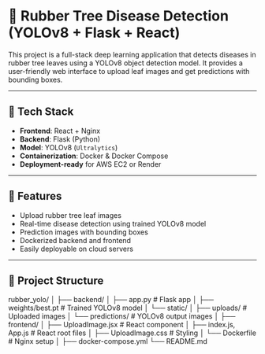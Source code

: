   # 🌿 Rubber Tree Disease Detection (YOLOv8 + Flask + React)

This project is a full-stack deep learning application that detects diseases in rubber tree leaves using a YOLOv8 object detection model. It provides a user-friendly web interface to upload leaf images and get predictions with bounding boxes.

---

## 🔧 Tech Stack

- **Frontend**: React + Nginx
- **Backend**: Flask (Python)
- **Model**: YOLOv8 (`Ultralytics`)
- **Containerization**: Docker & Docker Compose
- **Deployment-ready** for AWS EC2 or Render

---

## 🚀 Features

- Upload rubber tree leaf images
- Real-time disease detection using trained YOLOv8 model
- Prediction images with bounding boxes
- Dockerized backend and frontend
- Easily deployable on cloud servers

---

## 📁 Project Structure

rubber_yolo/
│
├── backend/
│ ├── app.py # Flask app
│ ├── weights/best.pt # Trained YOLOv8 model
│ └── static/
│ ├── uploads/ # Uploaded images
│ └── predictions/ # YOLOv8 output images
│
├── frontend/
│ ├── UploadImage.jsx # React component
│ ├── index.js, App.js # React root files
│ ├── UploadImage.css # Styling
│ └── Dockerfile # Nginx setup
│
├── docker-compose.yml
└── README.md


 






